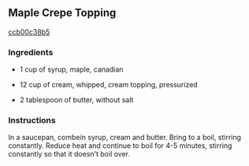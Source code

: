 ## Maple Crepe Topping

[ccb00c38b5](http://www.food.com/recipe/maple-crepe-topping-468034)

### Ingredients

 - 1 cup of syrup, maple, canadian

 - 12 cup of cream, whipped, cream topping, pressurized

 - 2 tablespoon of butter, without salt

### Instructions

In a saucepan, combein syrup, cream and butter. Bring to a boil, stirring constantly. Reduce heat and continue to boil for 4-5 minutes, stirring constantly so that it doesn't boil over.